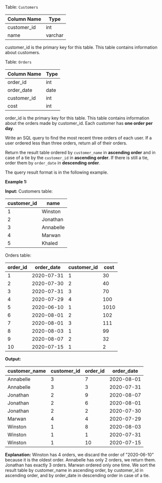 ﻿
Table:  `Customers`


| Column Name   | Type    |
|-|-|
| customer_id   | int     |
| name          | varchar |

customer_id is the primary key for this table.
This table contains information about customers.

Table:  `Orders`


| Column Name   | Type    |
|-|-|
| order_id      | int     |
| order_date    | date    |
| customer_id   | int     |
| cost          | int     |

order_id is the primary key for this table.
This table contains information about the orders made by customer_id.
Each customer has **one order per day**.

Write an SQL query to find the most recent three orders of each user. If a user ordered less than three orders, return all of their orders.

Return the result table ordered by  `customer_name`  in  **ascending order**  and in case of a tie by the  `customer_id`  in  **ascending order**. If there is still a tie, order them by  `order_date`  in  **descending order**.

The query result format is in the following example.

**Example 1:**

**Input:** 
Customers table:

| customer_id | name      |
|-|-|
| 1           | Winston   |
| 2           | Jonathan  |
| 3           | Annabelle |
| 4           | Marwan    |
| 5           | Khaled    |

Orders table:

| order_id | order_date | customer_id | cost |
|-|-|-|-|
| 1        | 2020-07-31 | 1           | 30   |
| 2        | 2020-07-30 | 2           | 40   |
| 3        | 2020-07-31 | 3           | 70   |
| 4        | 2020-07-29 | 4           | 100  |
| 5        | 2020-06-10 | 1           | 1010 |
| 6        | 2020-08-01 | 2           | 102  |
| 7        | 2020-08-01 | 3           | 111  |
| 8        | 2020-08-03 | 1           | 99   |
| 9        | 2020-08-07 | 2           | 32   |
| 10       | 2020-07-15 | 1           | 2    |

**Output:** 

| customer_name | customer_id | order_id | order_date |
|-|-|-|-|
| Annabelle     | 3           | 7        | 2020-08-01 |
| Annabelle     | 3           | 3        | 2020-07-31 |
| Jonathan      | 2           | 9        | 2020-08-07 |
| Jonathan      | 2           | 6        | 2020-08-01 |
| Jonathan      | 2           | 2        | 2020-07-30 |
| Marwan        | 4           | 4        | 2020-07-29 |
| Winston       | 1           | 8        | 2020-08-03 |
| Winston       | 1           | 1        | 2020-07-31 |
| Winston       | 1           | 10       | 2020-07-15 |

**Explanation:** 
Winston has 4 orders, we discard the order of "2020-06-10" because it is the oldest order.
Annabelle has only 2 orders, we return them.
Jonathan has exactly 3 orders.
Marwan ordered only one time.
We sort the result table by customer_name in ascending order, by customer_id in ascending order, and by order_date in descending order in case of a tie.
